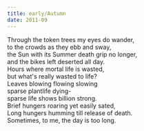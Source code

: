 ```yaml
---
title: early/Autumn
date: 2011-09
---
```


Through the token trees my eyes do wander,  
to the crowds as they ebb and sway,  
the Sun with its Summer death grip no longer,  
and the bikes left deserted all day.  
Hours where mortal life is wasted,  
but what's really wasted to life?  
Leaves blowing flowing slowing  
sparse plantlife dying-  
sparse life shows billion strong.  
Brief hungers roaring yet easily sated,  
Long hungers humming till release of death.  
Sometimes, to me, the day is too long.  

